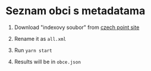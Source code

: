 # Seznam obci s metadatama

1. Download "indexovy soubor" from [czech point site](https://www.czechpoint.cz/public/vyvojari/otevrena-data/)

2. Rename it as `all.xml`

3. Run `yarn start`

4. Results will be in `obce.json`
